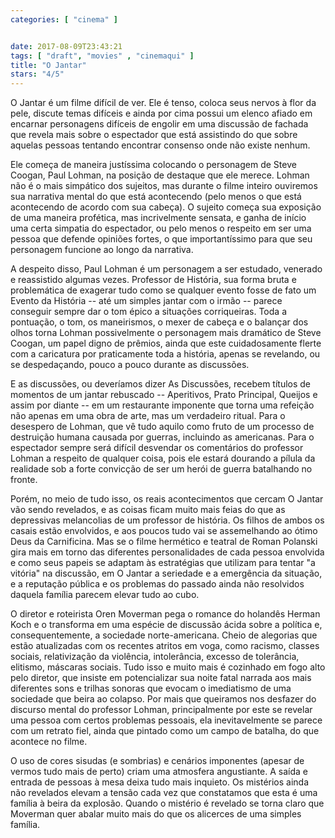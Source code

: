 ```yaml
---
categories: [ "cinema" ]


date: 2017-08-09T23:43:21
tags: [ "draft", "movies" , "cinemaqui" ]
title: "O Jantar"
stars: "4/5"
---
```

O Jantar é um filme difícil de ver. Ele é tenso, coloca seus nervos à flor da pele, discute temas difíceis e ainda por cima possui um elenco afiado em encarnar personagens difíceis de engolir em uma discussão de fachada que revela mais sobre o espectador que está assistindo do que sobre aquelas pessoas tentando encontrar consenso onde não existe nenhum.

Ele começa de maneira justíssima colocando o personagem de Steve Coogan, Paul Lohman, na posição de destaque que ele merece. Lohman não é o mais simpático dos sujeitos, mas durante o filme inteiro ouviremos sua narrativa mental do que está acontecendo (pelo menos o que está acontecendo de acordo com sua cabeça). O sujeito começa sua exposição de uma maneira profética, mas incrivelmente sensata, e ganha de início uma certa simpatia do espectador, ou pelo menos o respeito em ser uma pessoa que defende opiniões fortes, o que importantíssimo para que seu personagem funcione ao longo da narrativa.

A despeito disso, Paul Lohman é um personagem a ser estudado, venerado e reassistido algumas vezes. Professor de História, sua forma bruta e problemática de exagerar tudo como se qualquer evento fosse de fato um Evento da História -- até um simples jantar com o irmão -- parece conseguir sempre dar o tom épico a situações corriqueiras. Toda a pontuação, o tom, os maneirismos, o mexer de cabeça e o balançar dos olhos torna Lohman possivelmente o personagem mais dramático de Steve Coogan, um papel digno de prêmios, ainda que este cuidadosamente flerte com a caricatura por praticamente toda a história, apenas se revelando, ou se despedaçando, pouco a pouco durante as discussões.

E as discussões, ou deveríamos dizer As Discussões, recebem títulos de momentos de um jantar rebuscado -- Aperitivos, Prato Principal, Queijos e assim por diante -- em um restaurante imponente que torna uma refeição não apenas em uma obra de arte, mas um verdadeiro ritual. Para o desespero de Lohman, que vê tudo aquilo como fruto de um processo de destruição humana causada por guerras, incluindo as americanas. Para o espectador sempre será difícil desvendar os comentários do professor Lohman a respeito de qualquer coisa, pois ele estará dourando a pílula da realidade sob a forte convicção de ser um herói de guerra batalhando no fronte.

Porém, no meio de tudo isso, os reais acontecimentos que cercam O Jantar vão sendo revelados, e as coisas ficam muito mais feias do que as depressivas melancolias de um professor de história. Os filhos de ambos os casais estão envolvidos, e aos poucos tudo vai se assemelhando ao ótimo Deus da Carnificina. Mas se o filme hermético e teatral de Roman Polanski gira mais em torno das diferentes personalidades de cada pessoa envolvida e como seus papeis se adaptam às estratégias que utilizam para tentar "a vitória" na discussão, em O Jantar a seriedade e a emergência da situação, e a reputação pública e os problemas do passado ainda não resolvidos daquela família parecem elevar tudo ao cubo.

O diretor e roteirista Oren Moverman pega o romance do holandês Herman Koch e o transforma em uma espécie de discussão ácida sobre a política e, consequentemente, a sociedade norte-americana. Cheio de alegorias que estão atualizadas com os recentes atritos em voga, como racismo, classes sociais, relativização da violência, intolerância, excesso de tolerância, elitismo, máscaras sociais. Tudo isso e muito mais é cozinhado em fogo alto pelo diretor, que insiste em potencializar sua noite fatal narrada aos mais diferentes sons e trilhas sonoras que evocam o imediatismo de uma sociedade que beira ao colapso. Por mais que queiramos nos desfazer do discurso mental do professor Lohman, principalmente por este se revelar uma pessoa com certos problemas pessoais, ela inevitavelmente se parece com um retrato fiel, ainda que pintado como um campo de batalha, do que acontece no filme.

O uso de cores sisudas (e sombrias) e cenários imponentes (apesar de vermos tudo mais de perto) criam uma atmosfera angustiante. A saída e entrada de pessoas à mesa deixa tudo mais inquieto. Os mistérios ainda não revelados elevam a tensão cada vez que constatamos que esta é uma família à beira da explosão. Quando o mistério é revelado se torna claro que Moverman quer abalar muito mais do que os alicerces de uma simples família.
